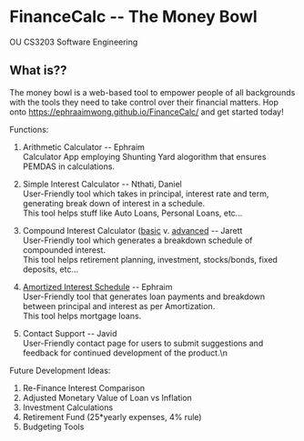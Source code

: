 # FinanceCalc -- The Money Bowl
OU CS3203 Software Engineering

## What is??
The money bowl is a web-based tool to empower people of all backgrounds with the tools they need to take control over their financial matters.
Hop onto https://ephraaimwong.github.io/FinanceCalc/ and get started today!

Functions:

1) Arithmetic Calculator -- Ephraim  
Calculator App employing Shunting Yard alogorithm that ensures PEMDAS in calculations. 

3) Simple Interest Calculator -- Nthati, Daniel  
User-Friendly tool which takes in principal, interest rate and term, generating break down of interest in a schedule.  
This tool helps stuff like Auto Loans, Personal Loans, etc...

4) Compound Interest Calculator ([basic](https://www.discover.com/online-banking/cd-lng-02/?cmpgnid=ps-bk-ggl-nonchck-agl-ggl-pmax-test-pmx&src=S00001AON&van=Dbank&gad_source=1&gclid=Cj0KCQjwz7C2BhDkARIsAA_SZKYJFrwuQYpUSMPo3B6_HE-QI17n864Sqpme6_yZD7zYNBMilg93O6AaAqifEALw_wcB&gclsrc=aw.ds) v. [advanced](https://www.investor.gov/financial-tools-calculators/calculators/compound-interest-calculator) -- Jarett  
User-Friendly tool which generates a breakdown schedule of compounded interest.  
This tool helps retirement planning, investment, stocks/bonds, fixed deposits, etc... 
  
5) [Amortized Interest Schedule](https://www.investopedia.com/terms/a/amortization.asp) -- Ephraim  
User-Friendly tool that generates loan payments and breakdown between principal and interest as per Amortization.  
This tool helps mortgage loans.

6) Contact Support -- Javid  
User-Friendly contact page for users to submit suggestions and feedback for continued development of the product.\n


Future Development Ideas:
1) Re-Finance Interest Comparison 
2) Adjusted Monetary Value of Loan vs Inflation
3) Investment Calculations
4) Retirement Fund (25*yearly expenses, 4% rule)
5) Budgeting Tools
